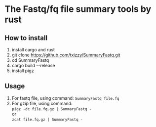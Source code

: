 # The Fastq/fq file summary tools by rust


## How to install 
1. install cargo and rust
2. git clone https://github.com/txizzy/SummaryFastq.git
3. cd SummaryFastq
4. cargo build --release
5. install pigz 

## Usage
1. For fastq file, using command:
```SummaryFastq file.fq```
2. For gzip file, using command:</br>
```pigz -dc file.fq.gz | SummaryFastq -```</br>
or </br>
```zcat file.fq.gz | SummaryFastq -```

